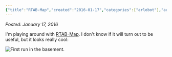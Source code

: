 ```yaml
---
{"title":"RTAB-Map","created":"2016-01-17","categories":["arlobot"],"authors":["hoopy"],"dg-publish":true,"permalink":"/ancient-history/2016/rtab-map/","dgPassFrontmatter":true}
---
```


*Posted: January 17, 2016*

I'm playing around with [RTAB-Map](http://wiki.ros.org/rtabmap_ros). I don't know if it will turn out to be useful, but it looks really cool:

![First run in the basement.](/img/user/attachments/rtabmap.png)
